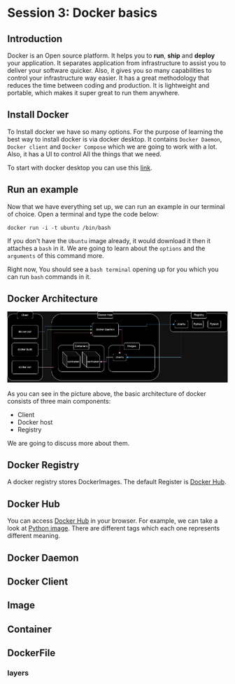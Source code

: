 # Session 3: Docker basics

## Introduction

<!--
Docker:
* Open source
* Platform
* Helps:
  * Run
  * Ship
  * Deploy
* Separate application from infrastructure
* Control infrastructure way easier
* Because of methodologies
  * Reduce time between coding and production

* Portable
* lightweight
-->

Docker is an Open source platform.
It helps you to **run**, **ship** and **deploy**
your application.
It separates application from infrastructure to
assist you to deliver your software quicker.
Also, it gives you so many capabilities to control
your infrastructure way easier.
It has a great methodology that reduces the time
between coding and production.
It is lightweight and portable, which makes it super
great to run them anywhere.

## Install Docker

To Install docker we have so many options.
For the purpose of learning the best way to
install docker is via docker desktop.
It contains `Docker Daemon`, `Docker client`
and `Docker Compose` which we are going to work with a lot.
Also, it has a UI to control All the things that we need.

To start with docker desktop you can use this
[link](https://docs.docker.com/get-started/introduction/get-docker-desktop/).

## Run an example

Now that we have everything set up, we can run an example
in our terminal of choice.
Open a terminal and type the code below:

```shell
docker run -i -t ubuntu /bin/bash
```

If you don't have the `Ubuntu` image already,
it would download it then it attaches a `bash` in it.
We are going to learn about the `options` and the `arguments`
of this command more.

Right now, You should see a `bash terminal` opening up
for you which you can run `bash` commands in it.

## Docker Architecture

![docker architecture](figures/docker_architecture.jpg)

As you can see in the picture above, the basic
architecture of docker consists of three main components:
* Client
* Docker host
* Registry

We are going to discuss more about them.

## Docker Registry

A docker registry stores DockerImages.
The default Register is [Docker Hub](https://hub.docker.com/).

## Docker Hub

You can access [Docker Hub](https://hub.docker.com/) in your
browser.
For example, we can take a look at [Python image](https://hub.docker.com/_/python).
There are different tags which each one represents different
meaning.

<!-- 
TODO: add more details about each tag
for example: alpine, bullseye, bookworm
-->

## Docker Daemon

## Docker Client

## Image

## Container

## DockerFile

### layers